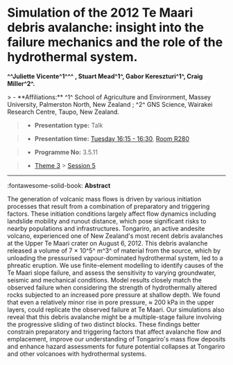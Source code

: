 # Simulation of the 2012 Te Maari debris avalanche: insight into the failure mechanics and the role of the hydrothermal system.

**^^Juliette Vicente^1^^^ , Stuart Mead^1^, Gabor Kereszturi^1^, Craig Miller^2^.**

<!-- more -->> - **Affiliations:** ^1^ School of Agriculture and Environment, Massey University, Palmerston North, New Zealand ; ^2^ GNS Science, Wairakei Research Centre, Taupo, New Zealand. 

> - **Presentation type:** Talk

> - **Presentation time:** [Tuesday 16:15 - 16:30](../sessions_comparison.md#__tabbed_2_3), [Room R280](../maps_venue.md#__tabbed_1_1)

> - **Programme No:** 3.5.11

> - [Theme 3](../theme3.md) > [Session 5](../sessions/session-3-5.md)

--- 

:fontawesome-solid-book: **Abstract**

The generation of volcanic mass flows is driven by various initiation processes that result from a combination of preparatory and triggering factors. These initiation conditions largely affect flow dynamics including landslide mobility and runout distance, which pose significant risks to nearby populations and infrastructures. Tongariro, an active andesite volcano, experienced one of New Zealand's most recent debris avalanches at the Upper Te Maari crater on August 6, 2012. This debris avalanche released a volume of 7 × 10^5^ m^3^ of material from the source, which by unloading the pressurised vapour-dominated hydrothermal system, led to a phreatic eruption. We use finite-element modelling to identify causes of the Te Maari slope failure, and assess the sensitivity to varying groundwater, seismic and mechanical conditions. Model results closely match the observed failure when considering the strength of hydrothermally altered rocks subjected to an increased pore pressure at shallow depth. We found that even a relatively minor rise in pore pressure, ≈ 200 kPa in the upper layers, could replicate the observed failure at Te Maari. Our simulations also reveal that this debris avalanche might be a multiple-stage failure involving the progressive sliding of two distinct blocks. These findings better constrain preparatory and triggering factors that affect avalanche flow and emplacement, improve our understanding of Tongariro's mass flow deposits and enhance hazard assessments for future potential collapses at Tongariro and other volcanoes with hydrothermal systems.

